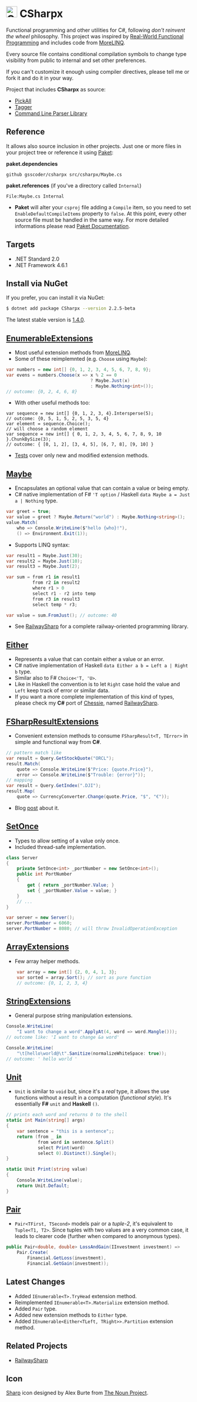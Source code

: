 # <img src="/assets/icon.png" height="30px" alt="CSharpx Logo"> CSharpx

Functional programming and other utilities for C#, following *don't reinvent the wheel* philosophy. This project was inspired by [Real-World Functional Programming](https://www.amazon.com/Real-World-Functional-Programming-Tomas-Petricek/dp/1933988924/ref=sr_1_1?keywords=Real-World+Functional+Programming&qid=1580118924&s=books&sr=1-1) and includes code from [MoreLINQ](https://github.com/morelinq/MoreLINQ).

Every source file contains conditional compilation symbols to change type visibility from public to internal
and set other preferences.

If you can't customize it enough using compiler directives, please tell me or fork it and do it in your way.

Project that includes **CSharpx** as source:
- [PickAll](https://github.com/gsscoder/pickall)
- [Tagger](https://github.com/gsscoder/tagger)
- [Command Line Parser Library](https://github.com/commandlineparser/commandline)

## Reference

It allows also source inclusion in other projects. Just one or more files in your project tree or reference it using [Paket](http://fsprojects.github.io/Paket/):

**paket.dependencies**
```
github gsscoder/csharpx src/csharpx/Maybe.cs 
```
**paket.references** (if you've a directory called `Internal`)
```
File:Maybe.cs Internal
```
- **Paket** will alter your `csproj` file adding a `Compile` item, so you need to set `EnableDefaultCompileItems` property to `false`. At this point, every other source file must be handled in the same way. For more detailed informations please read [Paket Documentation](https://fsprojects.github.io/Paket/github-dependencies.html).

## Targets

- .NET Standard 2.0
- .NET Framework 4.6.1

## Install via NuGet

If you prefer, you can install it via NuGet:
```sh
$ dotnet add package CSharpx --version 2.2.5-beta
```
The latest stable version is [1.4.0](https://www.nuget.org/packages/CSharpx/1.4.0).

## [EnumerableExtensions](https://github.com/gsscoder/CSharpx/blob/master/src/CSharpx/EnumerableExtensions.cs)

- Most useful extension methods from [MoreLINQ](https://github.com/morelinq/MoreLINQ).
- Some of these reimplemnted (e.g. `Choose` using `Maybe`):
```csharp
var numbers = new int[] {0, 1, 2, 3, 4, 5, 6, 7, 8, 9};
var evens = numbers.Choose(x => x % 2 == 0
                                ? Maybe.Just(x)
                                : Maybe.Nothing<int>());
// outcome: {0, 2, 4, 6, 8}
```
- With other useful methods too:
```CSharp
var sequence = new int[] {0, 1, 2, 3, 4}.Intersperse(5);
// outcome: {0, 5, 1, 5, 2, 5, 3, 5, 4}
var element = sequence.Choice();
// will choose a random element
var sequence = new int[] { 0, 1, 2, 3, 4, 5, 6, 7, 8, 9, 10 }.ChunkBySize(3);
// outcome: { [0, 1, 2], [3, 4, 5], [6, 7, 8], [9, 10] }
```
- [Tests](https://github.com/gsscoder/CSharpx/blob/master/src/CSharpx.Specs/Outcomes/EnumerableExtensionsSpecs.cs) cover only new and modified extension methods.

## [Maybe](https://github.com/gsscoder/CSharpx/blob/master/src/CSharpx/Maybe.cs)

- Encapsulates an optional value that can contain a value or being empty.
- C# native implementation of F# `'T option` / Haskell `data Maybe a = Just a | Nothing` type.
```csharp
var greet = true;
var value = greet ? Maybe.Return("world") : Maybe.Nothing<string>();
value.Match(
    who => Console.WriteLine($"hello {who}!"),
    () => Environment.Exit(1));
```
- Supports LINQ syntax:
```csharp
var result1 = Maybe.Just(30);
var result2 = Maybe.Just(10);
var result3 = Maybe.Just(2);

var sum = from r1 in result1
          from r2 in result2
          where r1 > 0
          select r1 - r2 into temp
          from r3 in result3
          select temp * r3;

var value = sum.FromJust(); // outcome: 40
```
- See [RailwaySharp](https://github.com/gsscoder/railwaysharp) for a complete railway-oriented programming library.

## [Either](https://github.com/gsscoder/CSharpx/blob/master/src/CSharpx/Either.cs)

- Represents a value that can contain either a value or an error.
- C# native implementation of Haskell `data Either a b = Left a | Right b` type.
- Similar also to F# `Choice<'T, 'U>`.
- Like in Haskell the convention is to let `Right` case hold the value and `Left` keep track of error or similar data.
- If you want a more complete implementation of this kind of types, please check my **C#** port of [Chessie](https://github.com/fsprojects/Chessie),
named [RailwaySharp](https://github.com/gsscoder/railwaysharp).

## [FSharpResultExtensions](https://github.com/gsscoder/CSharpx/blob/master/src/CSharpx/FSharpResultExtensions.cs)

- Convenient extension methods to consume `FSharpResult<T, TError>` in simple and functional way from **C#**.
```csharp
// pattern match like
var result = Query.GetStockQuote("ORCL");
result.Match(
    quote => Console.WriteLine($"Price: {quote.Price}"),
    error => Console.WriteLine($"Trouble: {error}"));
// mapping
var result = Query.GetIndex(".DJI");
result.Map(
    quote => CurrencyConverter.Change(quote.Price, "$", "€"));
```
- Blog [post](https://gsscoder.github.io/consuming-fsharp-results-in-c/) about it.

## [SetOnce](https://github.com/gsscoder/CSharpx/blob/master/src/CSharpx/SetOnce.cs)

- Types to allow setting of a value only once.
- Included thread-safe implementation.
```csharp
class Server
{
    private SetOnce<int> _portNumber = new SetOnce<int>();
    public int PortNumber
    {
        get { return _portNumber.Value; }
        set { _portNumber.Value = value; }
    }
    // ...
}

var server = new Server();
server.PortNumber = 6060;
server.PortNumber = 8080; // will throw InvalidOperationException
```

## [ArrayExtensions](https://github.com/gsscoder/CSharpx/blob/master/src/CSharpx/ArrayExtensions.cs)

- Few array helper methods.
```csharp
    var array = new int[] {2, 0, 4, 1, 3};
    var sorted = array.Sort(); // sort as pure function
    // outcome: {0, 1, 2, 3, 4}
```

## [StringExtensions](https://github.com/gsscoder/CSharpx/blob/master/src/CSharpx/StringExtensions.cs)

- General purpose string manipulation extensions.
```csharp
Console.WriteLine(
    "I want to change a word".ApplyAt(4, word => word.Mangle()));
// outcome like: 'I want to change &a word'

Console.WriteLine(
    "\t[hello\world@\t".Sanitize(normalizeWhiteSpace: true));
// outcome: ' hello world '
```

## [Unit](https://github.com/gsscoder/CSharpx/blob/master/src/CSharpx/Unit.cs)

- `Unit` is similar to `void` but, since it's a *real* type, it allows the use functions without a result in a computation (*functional style*). It's essentially **F#** `unit` and **Haskell** `()`.
```csharp
// prints each word and returns 0 to the shell
static int Main(string[] args)
{
    var sentence = "this is a sentence";;
    return (from _ in
            from word in sentence.Split()
            select Print(word)
            select 0).Distinct().Single();
}

static Unit Print(string value)
{
    Console.WriteLine(value);
    return Unit.Default;
}
```

## [Pair](https://github.com/gsscoder/CSharpx/blob/master/src/CSharpx/Pair.cs)

- `Pair<TFirst, TSecond>` models pair or a _tuple-2_, it's equivalent to `Tuple<T1, T2>`. Since tuples with two values are a very common case, it leads to clearer code (further when compared to anonymous types).
```csharp
public Pair<double, double> LossAndGain(IInvestment investment) =>
    Pair.Create(
        Financial.GetLoss(investment),
        Financial.GetGain(investment));
```

## Latest Changes

- Added `IEnumerable<T>.TryHead` extension method.
- Reimplemented `IEnumerable<T>.Materialize` extension method.
- Added `Pair` type.
- Added new extension methods to `Either` type.
- Added `IEnumerable<Either<TLeft, TRight>>.Partition` extension method.

## Related Projects

- [RailwaySharp](https://github.com/gsscoder/railwaysharp)

## Icon

[Sharp](https://thenounproject.com/search/?q=sharp&i=1808600) icon designed by Alex Burte from [The Noun Project](https://thenounproject.com/).